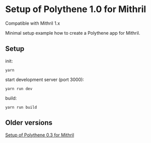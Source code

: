 # Setup of Polythene 1.0 for Mithril

Compatible with Mithril 1.x

Minimal setup example how to create a Polythene app for Mithril.


## Setup

init:

~~~
yarn
~~~

start development server (port 3000):

~~~
yarn run dev
~~~

build:

~~~
yarn run build
~~~


## Older versions

[Setup of Polythene 0.3 for Mithril](https://github.com/ArthurClemens/Polythene-setup/tree/0.x)